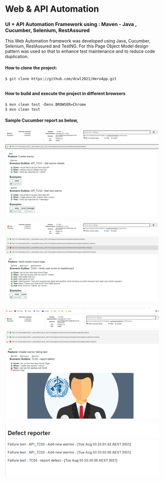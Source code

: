 # Web & API Automation
### UI + API Automation Framework using : Maven - Java , Cucumber, Selenium, RestAssured

This Web Automation framework was developed using Java, Cucumber, Selenium, RestAssured and TestNG. 
For this Page Object Model design pattern was used so that to enhance test maintenance and to reduce code duplication.


#### How to clone the project:
    $ git clone https://github.com/dcwl2021/HeroApp.git
  ###### 

#### How to build and execute the project in different browsers

    $ mvn clean test -Denv.BROWSER=Chrome
    $ mvn clean test

#### Sample Cucumber report as below, 

![API test results](src/test/resources/resources/images/api_tests.png)

![UI test results](src/test/resources/resources/images/ui_tests.png)

![Failure test results](src/test/resources/resources/images/fail_img.png)

![Defect report](src/test/resources/resources/images/defect_report.png)
